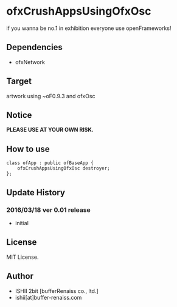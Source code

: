 # ofxCrushAppsUsingOfxOsc

if you wanna be no.1 in exhibition everyone use openFrameworks!

## Dependencies

* ofxNetwork

## Target

artwork using ~oF0.9.3 and ofxOsc

## Notice

**PLEASE USE AT YOUR OWN RISK.**

## How to use

```
class ofApp : public ofBaseApp {
    ofxCrushAppsUsingOfxOsc destroyer;
};
```

## Update History

### 2016/03/18 ver 0.01 release

* initial

## License

MIT License.

## Author

* ISHII 2bit [bufferRenaiss co., ltd.]
* ishii[at]buffer-renaiss.com
